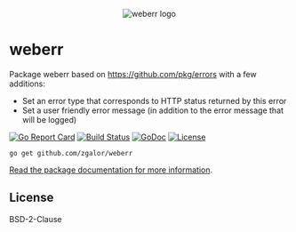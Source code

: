 <p align="center">
  <img src="https://raw.githubusercontent.com/zgalor/weberr/master/img/weberrr-logo.png" alt="weberr logo">
</p>

# weberr
Package weberr based on https://github.com/pkg/errors with a few additions:
* Set an error type that corresponds to HTTP status returned by this error
* Set a user friendly error message (in addition to the error message that will be logged)

[![Go Report Card](https://goreportcard.com/badge/github.com/zgalor/weberr)](https://goreportcard.com/report/github.com/zgalor/weberr)
[![Build Status](https://travis-ci.org/zgalor/weberr.svg?branch=master)](https://travis-ci.org/zgalor/weberr)
[![GoDoc](https://godoc.org/github.com/zgalor/weberr?status.svg)](https://godoc.org/github.com/zgalor/weberr)
[![License](https://img.shields.io/badge/License-BSD--2--Clause-blue.svg)](https://opensource.org/licenses/BSD-2-Clause)

`go get github.com/zgalor/weberr`

[Read the package documentation for more information](https://godoc.org/github.com/zgalor/weberr).

## License

BSD-2-Clause
